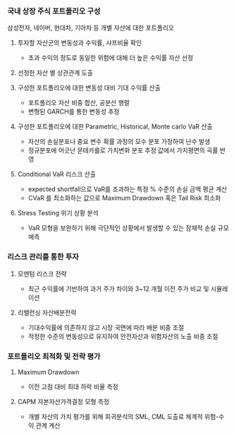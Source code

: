 ### 국내 상장 주식 포트폴리오 구성
삼성전자, 네이버, 현대차, 기아차 등 개별 자산에 대한 포트폴리오

1. 투자할 자산군의 변동성과 수익률, 샤프비율 확인
    - 초과 수익의 정도로 동일한 위험에 대해 더 높은 수익률 자산 선정

2. 선정한 자산 별 상관관계 도출


3. 구성한 포트폴리오에 대한 변동성 대비 기대 수익률 산출
    - 포트폴리오 자산 비중 합산, 공분산 행렬
    - 변형된 GARCH를 통한 변동성 추정


4. 구성한 포트폴리오에 대한 Parametric, Historical, Monte carlo VaR 산출
    - 자산의 손실분포나 중요 변수 확률 과정의 모수 분포 가정하여 난수 발생
    - 정규분포에 어긋난 몬테카를로 가치변화 분포 추정 값에서 가치평면의 곡률 반영
    
5. Conditional VaR 리스크 산출
    - expected shortfall으로 VaR를 초과하는 특정 % 수준의 손실 금액 평균 계산
    - CVaR 를 최소화하는 값으로 Maximum Drawdown 혹은 Tail Risk 최소화

6. Stress Testing 위기 상황 분석
    - VaR 모형을 보완하기 위해 극단적인 상황에서 발생할 수 있는 잠재적 손실 규모 예측

    
### 리스크 관리를 통한 투자

1. 모멘텀 리스크 전략
    - 최근 수익률에 기반하여 과거 주가 차이와 3~12 개월 이전 주가 비교 및 시뮬레이션
    
2. 리밸런싱 자산배분전략
    - 기대수익률에 의존하지 않고 시장 국면에 따라 배분 비중 조절
    - 적정한 수준의 변동성으로 유지하여 안전자산과 위험자산의 노출 비중 조절

    
### 포트폴리오 최적화 및 전략 평가
1. Maximum Drawdown
    - 이전 고점 대비 최대 하락 비율 측정

2. CAPM 자본자산가격결정 모형 측정
    - 개별 자산의 가치 평가를 위해 회귀분석의 SML, CML 도출로 체계적 위험-수익 관계 계산

    
